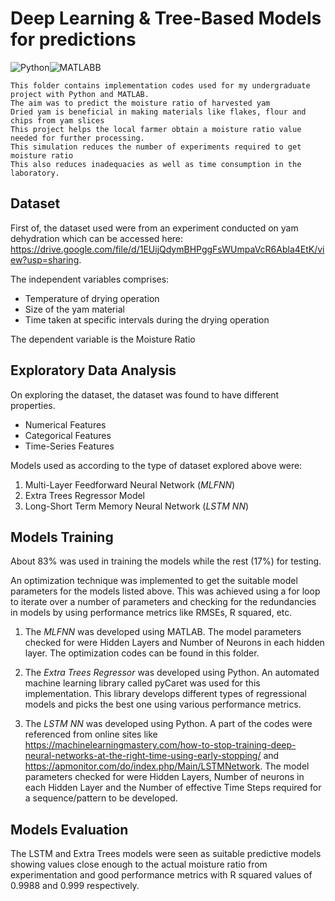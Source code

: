 # Deep Learning & Tree-Based Models for predictions

![Python](https://user-images.githubusercontent.com/67152646/136196370-2e4f88e4-6784-4ffe-8e49-ae94c3ef952d.PNG)![MATLABB](https://user-images.githubusercontent.com/67152646/136196397-b68a3acf-6634-4189-873e-745cc6c8493e.JPG)

    This folder contains implementation codes used for my undergraduate project with Python and MATLAB. 
    The aim was to predict the moisture ratio of harvested yam 
    Dried yam is beneficial in making materials like flakes, flour and chips from yam slices 
    This project helps the local farmer obtain a moisture ratio value needed for further processing.
    This simulation reduces the number of experiments required to get moisture ratio 
    This also reduces inadequacies as well as time consumption in the laboratory.



## Dataset 

First of, the dataset used were from an experiment conducted on yam dehydration which can be accessed here: https://drive.google.com/file/d/1EUijQdymBHPggFsWUmpaVcR6Abla4EtK/view?usp=sharing.
 
The independent variables comprises:
- Temperature of drying operation 
- Size of the yam material 
- Time taken at specific intervals during the drying operation

The dependent variable is the Moisture Ratio 



## Exploratory Data Analysis

On exploring the dataset, the dataset was found to have different properties. 
- Numerical Features
- Categorical Features 
- Time-Series Features

Models used as according to the type of dataset explored above were:
1. Multi-Layer Feedforward Neural Network (*MLFNN*)
2. Extra Trees Regressor Model
3. Long-Short Term Memory Neural Network (*LSTM NN*)



## Models Training 

About 83% was used in training the models while the rest (17%) for testing.

An optimization technique was implemented to get the suitable model parameters for the models listed above. This was achieved using a for loop to iterate over a number of parameters and checking for the redundancies in models by using performance metrics like RMSEs, R squared, etc. 

1. The *MLFNN* was developed using MATLAB. The model parameters checked for were Hidden Layers and Number of Neurons in each hidden layer. The optimization codes can be found in this folder.

2. The *Extra Trees Regressor* was developed using Python. An automated machine learning library called pyCaret was used for this implementation. This library develops different types of regressional models and picks the best one using various performance metrics. 

3. The *LSTM NN* was developed using Python. A part of the codes were referenced from online sites like https://machinelearningmastery.com/how-to-stop-training-deep-neural-networks-at-the-right-time-using-early-stopping/ and https://apmonitor.com/do/index.php/Main/LSTMNetwork. The model parameters checked for were Hidden Layers, Number of neurons in each Hidden Layer and the Number of effective Time Steps required for a sequence/pattern to be developed.



## Models Evaluation

The LSTM and Extra Trees models were seen as suitable predictive models showing values close enough to the actual moisture ratio from experimentation and good performance metrics with R squared values of 0.9988 and 0.999 respectively.

